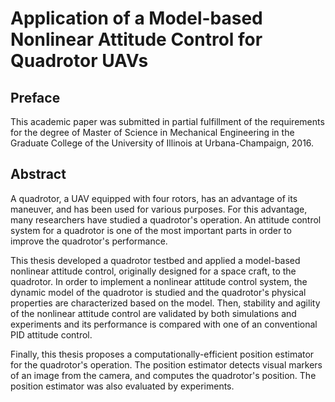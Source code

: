 # Application of a Model-based Nonlinear Attitude Control for Quadrotor UAVs

## Preface
This academic paper was submitted in partial fulfillment of the requirements for the degree of Master of Science in Mechanical Engineering in the Graduate College of the University of Illinois at Urbana-Champaign, 2016.

## Abstract
A quadrotor, a UAV equipped with four rotors, has an advantage of its maneuver, and has been used for various purposes. For this advantage, many researchers have studied a quadrotor's operation. An attitude control system for a quadrotor is one of the most important parts in order to improve the quadrotor's performance.

This thesis developed a quadrotor testbed and applied a model-based nonlinear attitude control, originally designed for a space craft, to the quadrotor. In order to implement a nonlinear attitude control system, the dynamic model of the quadrotor is studied and the quadrotor's physical properties are characterized based on the model. Then, stability and agility of the nonlinear attitude control are validated by both simulations and experiments and its performance is compared with one of an conventional PID attitude control.

Finally, this thesis proposes a computationally-efficient position estimator for the quadrotor's operation. The position estimator detects visual markers of an image from the camera, and computes the quadrotor's position. The position estimator was also evaluated by experiments.
